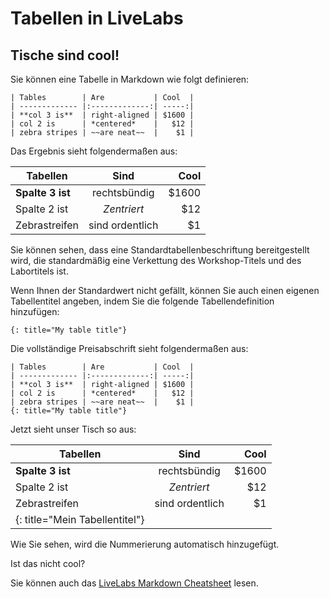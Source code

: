 # Tabellen in LiveLabs

## Tische sind cool!

Sie können eine Tabelle in Markdown wie folgt definieren:

    | Tables        | Are           | Cool  |
    | ------------- |:-------------:| -----:|
    | **col 3 is**  | right-aligned | $1600 |
    | col 2 is      | *centered*    |   $12 |
    | zebra stripes | ~~are neat~~  |    $1 |
    

Das Ergebnis sieht folgendermaßen aus:

| Tabellen | Sind | Cool |
| --- | :-: | --: |
| **Spalte 3 ist** | rechtsbündig | $1600 |
| Spalte 2 ist | _Zentriert_ | $12 |
| Zebrastreifen | sind ordentlich | $1 |

Sie können sehen, dass eine Standardtabellenbeschriftung bereitgestellt wird, die standardmäßig eine Verkettung des Workshop-Titels und des Labortitels ist.

Wenn Ihnen der Standardwert nicht gefällt, können Sie auch einen eigenen Tabellentitel angeben, indem Sie die folgende Tabellendefinition hinzufügen:

    {: title="My table title"}
    

Die vollständige Preisabschrift sieht folgendermaßen aus:

    | Tables        | Are           | Cool  |
    | ------------- |:-------------:| -----:|
    | **col 3 is**  | right-aligned | $1600 |
    | col 2 is      | *centered*    |   $12 |
    | zebra stripes | ~~are neat~~  |    $1 |
    {: title="My table title"}
    

Jetzt sieht unser Tisch so aus:

| Tabellen | Sind | Cool |
| --- | :-: | --: |
| **Spalte 3 ist** | rechtsbündig | $1600 |
| Spalte 2 ist | _Zentriert_ | $12 |
| Zebrastreifen | sind ordentlich | $1 |
| {: title="Mein Tabellentitel"} |  |  |

Wie Sie sehen, wird die Nummerierung automatisch hinzugefügt.

Ist das nicht cool?

Sie können auch das [LiveLabs Markdown Cheatsheet](https://objectstorage.us-ashburn-1.oraclecloud.com/p/MKKRgodQ0WIIgL_R3QCgCRWCg30g22bXgxCdMk3YeKClB1238ZJXdau_Jsri0nzP/n/c4u04/b/qa-form/o/LiveLabs_MD_Cheat_Sheet.pdf) lesen.
